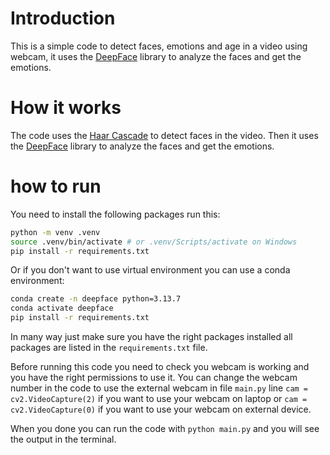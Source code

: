# Introduction
This is a simple code to detect faces, emotions and age in a video using webcam, it uses the [DeepFace](https://github.com/serengil/deepface) library to analyze the faces and get the emotions.

# How it works
The code uses the [Haar Cascade](https://www.geeksforgeeks.org/python/opencv-python-program-face-detection/) to detect faces in the video. Then it uses the [DeepFace](https://github.com/serengil/deepface) library to analyze the faces and get the emotions.


# how to run 
You need to install the following packages run this:

```bash
python -m venv .venv
source .venv/bin/activate # or .venv/Scripts/activate on Windows
pip install -r requirements.txt
```

Or if you don't want to use virtual environment you can use a conda environment:
```bash
conda create -n deepface python=3.13.7
conda activate deepface
pip install -r requirements.txt
```

In many way just make sure you have the right packages installed all packages are listed in the `requirements.txt` file.


Before running this code you need to check you webcam is working and you have the right permissions to use it.
You can change the webcam number in the code to use the external webcam in file `main.py` line `cam = cv2.VideoCapture(2)` if you want to use your webcam on laptop or `cam = cv2.VideoCapture(0)` if you want to use your webcam on external device.

When you done you can run the code with `python main.py` and you will see the output in the terminal.

